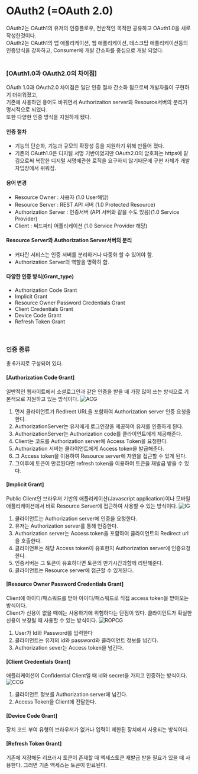 # OAuth2 (=OAuth 2.0)
OAuth2는 OAuth1의 유저의 인증플로우, 전반적인 목적만 공유하고 OAuth1.0을 새로 작성한것이다.  
OAuth2는 OAuth1의 앱 애플리케이션, 웹 애플리케이션, 데스크탑 애플리케이션등의 인증방식을 강화하고, Consumer에 개발 간소화를 중심으로 개발 되었다.  
<br>

### [OAuth1.0과 OAuth2.0의 차이점]
OAuth 1.0과 OAuth2.0 차이점은 일단 인증 절차 간소화 됨으로써 개발자들이 구현하기 더쉬워졌고,  
기존에 사용하던 용어도 바뀌면서 Authorizaiton server와 Resource서버의 분리가 명시적으로 되었다.  
또한 다양한 인증 방식을 지원하게 됐다. 
#### 인증 절차 
* 기능의 단순화, 기능과 규모의 확장성 등을 지원하기 위해 만들어 졌다.
* 기존의 OAuth1.0은 디지털 서명 기반이었지만 OAuth2.0의 암호화는 https에 맡김으로써 복잡한 디지털 서명에관한 로직을 요구하지 않기때문에 구현 자체가 개발자입장에서 쉬워짐.
#### 용어 변경
* Resource Owner : 사용자 (1.0 User해당)
* Resource Server : REST API 서버 (1.0 Protected Resource)
* Authorization Server : 인증서버 (API 서버와 같을 수도 있음)(1.0 Service Provider)
* Client : 써드파티 어플리케이션 (1.0 Service Provider 해당)
#### Resource Server와 Authorization Server서버의 분리
* 커다란 서비스는 인증 서버를 분리하거나 다중화 할 수 있어야 함.
* Authorization Server의 역할을 명확히 함.
#### 다양한 인증 방식(Grant_type)
* Authorization Code Grant
* Implicit Grant
* Resource Owner Password Credentials Grant
* Client Credentials Grant
* Device Code Grant
* Refresh Token Grant

<br>

### 인증 종류
총 6가지로 구성되어 있다.
#### [Authorization Code Grant]
일반적인 웹사이트에서 소셜로그인과 같은 인증을 받을 때 가장 많이 쓰는 방식으로 기본적으로 지원하고 있는 방식이다. 
![ACG](https://user-images.githubusercontent.com/38516906/55340280-51e65300-54df-11e9-9b1f-a4672b117fd0.png)

1. 먼저 클라이언트가 Redirect URL을 포함하여 Authorization server 인증 요청을 한다.
2. AuthorizationServer는 유저에게 로그인창을 제공하여 유저를 인증하게 된다.
3. AuthorizationServer는 Authorization code를 클라이언트에게 제공해준다.
4. Client는 코드를 Authorization server에 Access Token을 요청한다.
5. Authorization 서버는 클라이언트에게 Access token을 발급해준다.
6. 그 Access token을 이용하여 Resource server에 자원을 접근할 수 있게 된다.
7. 그이후에 토큰이 만료된다면 refresh token을 이용하여 토큰을 재발급 받을 수 있다.

#### [Implicit Grant]
Public Client인 브라우저 기반의 애플리케이션(Javascript application)이나 모바일 애플리케이션에서 바로 Resource Server에 접근하여 사용할 수 있는 방식이다.
![IG](https://user-images.githubusercontent.com/38516906/55340422-9eca2980-54df-11e9-8ebf-35a37cfb4ed6.png)

1. 클라이언트는 Authorization server에 인증을 요청한다.
2. 유저는 Authorization server를 통해 인증한다.
3. Authorization server는 Access token을 포함하여 클라이언트의 Redirect url을 호출한다.
4. 클라이언트는 해당 Access token이 유효한지 Authorization server에 인증요청한다.
5. 인증서버는 그 토큰이 유효하다면 토큰의 만기시간과함께 리턴해준다.
6. 클라이언트는 Resource server에 접근할 수 있게된다.

#### [Resource Owner Password Credentials Grant]
Client에 아이디/패스워드를 받아 아이디/패스워드로 직접 access token을 받아오는 방식이다.  
Client가 신용이 없을 때에는 사용하기에 위험하다는 단점이 있다. 클라이언트가 확실한 신용이 보장될 때 사용할 수 있는 방식이다.
![ROPCG](![☆여기에저장](https://user-images.githubusercontent.com/38516906/55340527-d8029980-54df-11e9-97af-071d32dda939.png)
)

1. User가 Id와 Password를 입력한다
2. 클라이언트는 유저의 id와 password와 클라이언트 정보를 넘긴다.
3. Authorization sever는 Access token을 넘긴다.

#### [Client Credentials Grant]
애플리케이션이 Confidential Client일 때 id와 secret을 가지고 인증하는 방식이다.
![CCG](https://user-images.githubusercontent.com/38516906/55340585-f7012b80-54df-11e9-9c8f-68a0a1a1251f.png)

1. 클라이언트 정보를 Authorization server에 넘긴다.
2. Access Token을 Client에 전달한다.

#### [Device Code Grant]
장치 코드 부여 유형의 브라우저가 없거나 입력이 제한된 장치에서 사용되는 방식이다.

#### [Refresh Token Grant]
기존에 저장해둔 리프러시 토큰이 존재할 때 엑세스토큰 재발급 받을 필요가 있을 때 사용한다. 그러면 기존 액세스는 토큰이 만료된다.
